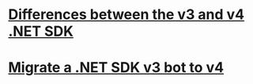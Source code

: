 # [Differences between the v3 and v4 .NET SDK](migration-about.md)
# [Migrate a .NET SDK v3 bot to v4](conversion-framework.md)